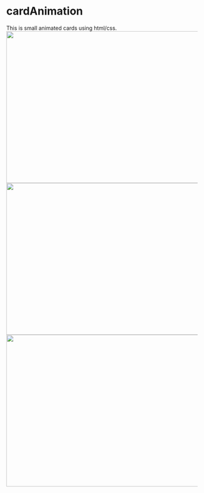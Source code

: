 # cardAnimation
This is small animated cards using html/css.<br>
<img src="ss1.JPG" height=400 width=600><br>
<img src="ss1.JPG" height=400 width=600><br>
<img src="ss1.JPG" height=400 width=600><br>
